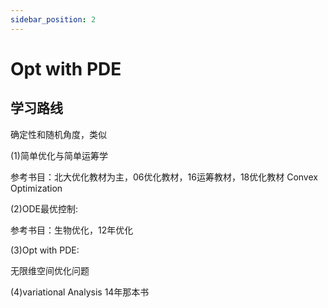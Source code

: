 ```yaml
---
sidebar_position: 2
---
```


# Opt with PDE

## 学习路线

确定性和随机角度，类似

(1)简单优化与简单运筹学

参考书目：北大优化教材为主，06优化教材，16运筹教材，18优化教材
Convex Optimization

(2)ODE最优控制: 

参考书目：生物优化，12年优化

(3)Opt with PDE:

无限维空间优化问题

(4)variational Analysis
14年那本书
